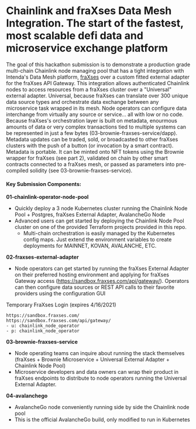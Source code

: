 # Chainlink and fraXses Data Mesh Integration. The start of the fastest, most scalable defi data and microservice exchange platform

The goal of this hackathon submission is to demonstrate a production grade multi-chain Chainlink node managing pool that has a tight integration with Intenda's Data Mesh platform, [fraXses](https://www.intenda.tech/fraxses/) over a custom fitted external adapter for the fraXses API Gateway. This integration allows authenticated Chainlink nodes to access resources from a fraXses cluster over a "Universal" external adapter. Universal, because fraXses can translate over 300 unique data source types and orchestrate data exchange between any microservice task wrapped in its mesh. Node operators can configure data interchange from virtually any source or service... all with low or no code. Because fraXses's orchestration layer is built on metadata, enourmous amounts of data or very complex transactions tied to multiple systems can be represented in just a few bytes (03-brownie-fraxses-service/dapp). Metadata updates can be traded, sold, or broadcasted to other fraXses clusters with the push of a button (or invocation by a smart contract). Metadata is portable. It can be minted onto NFT tokens using the Brownie wrapper for fraXses (see part 2), validated on chain by other smart contracts connected to a fraXses mesh, or passed as parameters into pre-compiled solidity (see 03-brownie-fraxses-service).


#### Key Submission Components:
<strong>01-chainlink-operator-node-pool</strong>
- Quickly deploy a 3 node Kubernetes cluster running the Chainlink Node Pool + Postgres, fraXses External Adapter, AvalancheGo Node 
- Advanced users can get started by deploying the Chainlink Node Pool cluster on one of the provided Terraform projects provided in this repo.  
  - Multi-chain orchestration is easily managed by the Kubernetes config maps. Just extend the environment variables to create deployments for MAINNET, KOVAN, AVALANCHE, ETC.

<strong>02-fraxses-external-adapter</strong>
- Node operators can get started by running the fraXses External Adapter on their preferred hosting environment and applying for fraXses Gateway access (https://sandbox.fraxses.com/api/gateway/). Operators can then configure data sources or REST API calls to their favorite providers using the configuration GUI

Temporary FraXses Login (expires 4/16/2021)

```
https://sandbox.fraxses.com/
https://sandbox.fraxses.com/api/gateway/
- u: chainlink_node_operator
- p: chainlink_node_operator
```

<strong>03-brownie-fraxses-service</strong>
- Node operating teams can inquire about running the stack themselves (fraXses + Brownie Microservice + Universal External Adapter + Chainlink Node Pool)
- Microservice developers and data owners can wrap their product in fraXses endpoints to distribute to node operators running the Universal External Adapter.

<strong>04-avalanchego</strong>
- AvalancheGo node conveniently running side by side the Chainlink node pool
- This is the official AvalancheGo build, only modified to run in Kubernetes
